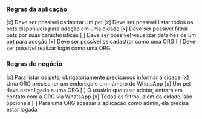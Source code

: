 ### Regras da aplicação

[x] Deve ser possível cadastrar um pet
[x] Deve ser possível listar todos os pets disponíveis para adoção em uma cidade
[x] Deve ser possível filtrar pets por suas características
[ ] Deve ser possível visualizar detalhes de um pet para adoção
[x] Deve ser possível se cadastrar como uma ORG
[ ] Deve ser possível realizar login como uma ORG

### Regras de negócio

[x] Para listar os pets, obrigatoriamente precisamos informar a cidade
[x] Uma ORG precisa ter um endereço e um número de WhatsApp
[x] Um pet deve estar ligado a uma ORG
[ ] O usuário que quer adotar, entrará em contato com a ORG via WhatsApp
[x] Todos os filtros, além da cidade, são opcionais
[ ] Para uma ORG acessar a aplicação como admin, ela precisa estar logada
